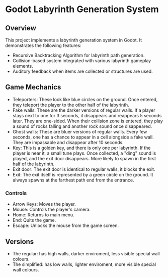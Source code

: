 # Godot Labyrinth Generation System

## Overview
This project implements a labyrinth generation system in Godot. It demonstrates the following features:
- Recursive Backtracking Algorithm for labyrinth path generation.
- Collision-based system integrated with various labyrinth gameplay elements.
- Auditory feedback when items are collected or structures are used.

## Game Mechanics
- Teleporters: These look like blue circles on the ground. Once entered, they teleport the player to the other half of the labyrinth.
- Fake walls: These are the darker versions of regular walls. If a player stays next to one for 3 seconds, it disappears and reappears 5 seconds later. They are one-sided. When their collision zone is entered, they play a sound of rocks falling and another rock sound once disappeared.
- Ghost walls: These are bluer versions of regular walls. Every few seconds, one has a chance to appear in a cell alongside a fake wall. They are impassable and disappear after 10 seconds. 
- Key: This is a golden key, and there is only one per labyrinth. If the player is near it, a small tune plays. Once collected, a "ding" sound is played, and the exit door disappears. More likely to spawn in the first half of the labyrinth.
- Exit door: The exit door is identical to regular walls, it blocks the exit.
- Exit: The exit itself is represented by a green circle on the ground. It always spawns at the farthest path end from the entrance. 

### Controls
- Arrow Keys: Moves the player.
- Mouse: Controls the player's camera. 
- Home: Returns to main menu.
- End: Quits the game.
- Escape: Unlocks the mouse from the game screen.

## Versions
- The regular: has high walls, darker enviroment, less visible special wall colours.
- The simplified: has low walls, lighter enviroment, more visible special wall colours.
